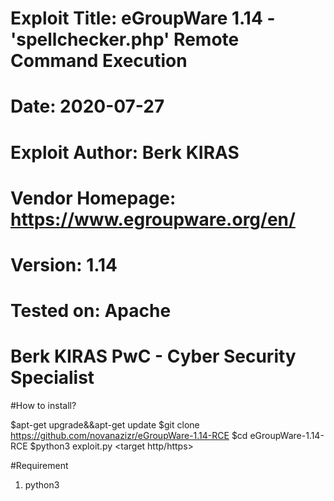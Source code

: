 # Exploit Title: eGroupWare 1.14 - 'spellchecker.php' Remote Command Execution
# Date: 2020-07-27
# Exploit Author: Berk KIRAS
# Vendor Homepage: https://www.egroupware.org/en/
# Version: 1.14
# Tested on: Apache
# Berk KIRAS PwC - Cyber Security Specialist 

#How to install?

$apt-get upgrade&&apt-get update
$git clone https://github.com/novanazizr/eGroupWare-1.14-RCE
$cd eGroupWare-1.14-RCE
$python3 exploit.py <target http/https> <IP>

#Requirement
1. python3
